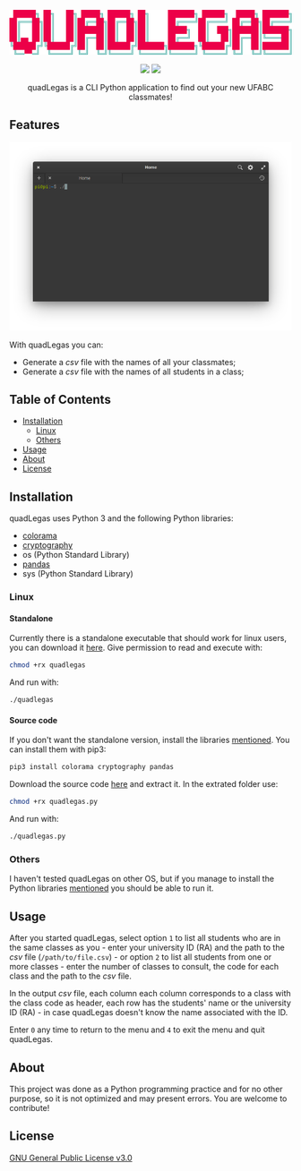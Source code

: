 <p align="center">
    <img src="https://raw.githubusercontent.com/pi-etro/quadLegas/master/img/quadLegas.png" width="598">
</p>
<p align="center">
    <a href="https://www.python.org/" alt="Made with Python">
        <img src="https://img.shields.io/badge/Made%20with-Python-3572A5.svg" /></a>
    <a href="https://www.gnu.org/licenses/gpl-3.0.html" alt="GPLv3">
        <img src="https://img.shields.io/badge/License-GPLv3-CB0000.svg" /></a>
</p>
<p align="center">
quadLegas is a CLI Python application to find out your new UFABC classmates!
</p>

## Features

<p align="center">
  <img width="660" src="https://raw.githubusercontent.com/pi-etro/quadLegas/master/img/new_menu.gif">
</p>

With quadLegas you can:
* Generate a *csv* file with the names of all your classmates;
* Generate a *csv* file with the names of all students in a class;

## Table of Contents

* [Installation](#Installation)
  * [Linux](#Linux)
  * [Others](#Others)
* [Usage](#Usage)
* [About](#About)
* [License](#License)

## Installation

quadLegas uses Python 3 and the following Python libraries:
* [colorama](https://github.com/tartley/colorama)
* [cryptography](https://cryptography.io/en/latest/)
* os (Python Standard Library)
* [pandas](https://github.com/pandas-dev/pandas)
* sys (Python Standard Library)

### Linux
#### Standalone
Currently there is a standalone executable that should work for linux users, you can download it [here](https://github.com/pi-etro/quadLegas/releases/latest/download/quadlegas). Give permission to read and execute with:
```bash
chmod +rx quadlegas
```
And run with:
```bash
./quadlegas
```

#### Source code
If you don't want the standalone version, install the libraries [mentioned](#Installation). You can install them with pip3:
```bash
pip3 install colorama cryptography pandas
```
Download the source code [here](https://github.com/pi-etro/quadLegas/archive/v1.1.zip) and extract it. In the extrated folder use:
```bash
chmod +rx quadlegas.py
```
And run with:
```bash
./quadlegas.py
```

### Others
I haven't tested quadLegas on other OS, but if you manage to install the Python libraries [mentioned](#Installation) you should be able to run it.

## Usage

After you started quadLegas, select option `1` to list all students who are in the same classes as you - enter your university ID (RA) and the path to the *csv* file (`/path/to/file.csv`) - or option `2` to list all students from one or more classes - enter the number of classes to consult, the code for each class and the path to the *csv* file.

In the output *csv* file, each column each column corresponds to a class with the class code as header, each row has the students' name or the university ID (RA) - in case quadLegas doesn't know the name associated with the ID.

Enter `0` any time to return to the menu and `4` to exit the menu and quit quadLegas.

## About

This project was done as a Python programming practice and for no other purpose, so it is not optimized and may present errors. You are welcome to contribute!

## License
[GNU General Public License v3.0](https://www.gnu.org/licenses/gpl-3.0.html)
